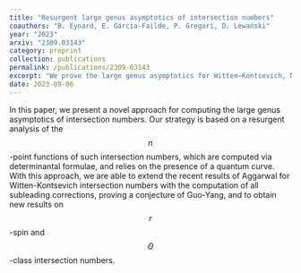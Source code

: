 ```yaml
---
title: "Resurgent large genus asymptotics of intersection numbers"
coauthors: "B. Eynard, E. Garcia-Failde, P. Gregori, D. Lewański"
year: "2023"
arxiv: "2309.03143"
category: preprint
collection: publications
permalink: /publications/2309-03143
excerpt: "We prove the large genus asymptotics for Witten–Kontsevich, Norbury's, and $$r$$-spin intersection numbers."
date: 2023-09-06
---
```


In this paper, we present a novel approach for computing the large genus asymptotics of intersection numbers. Our strategy is based on a resurgent analysis of the $$n$$-point functions of such intersection numbers, which are computed via determinantal formulae, and relies on the presence of a quantum curve. With this approach, we are able to extend the recent results of Aggarwal for Witten-Kontsevich intersection numbers with the computation of all subleading corrections, proving a conjecture of Guo-Yang, and to obtain new results on $$r$$-spin and $$\Theta$$-class intersection numbers. 